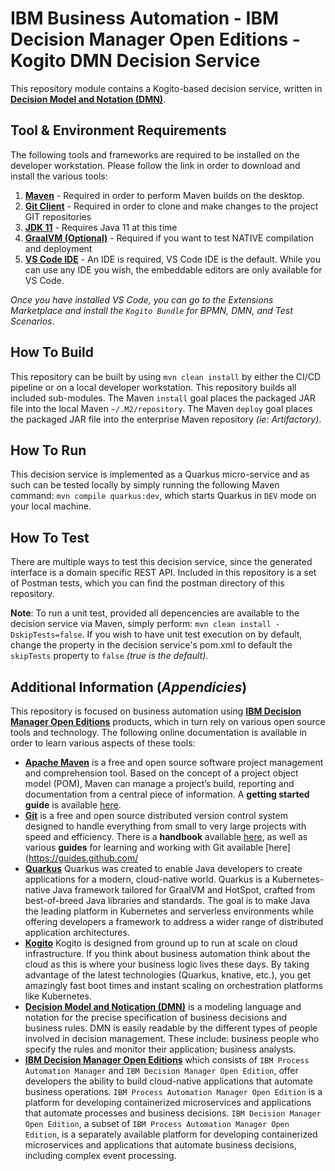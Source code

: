 # IBM Business Automation - IBM Decision Manager Open Editions - Kogito DMN Decision Service

This repository module contains a Kogito-based decision service, written in [**Decision Model and Notation (DMN)**](https://www.omg.org/dmn/).  

## Tool & Environment Requirements

The following tools and frameworks are required to be installed on the developer workstation.  Please follow the link in order to download and install the various tools:

1. [**Maven**](https://maven.apache.org) - Required in order to perform Maven builds on the desktop.  
2. [**Git Client**](https://git-scm.com) - Required in order to clone and make changes to the project GIT repositories
3. [**JDK 11**](https://www.oracle.com/java/technologies/downloads/) - Requires Java 11 at this time
4. [**GraalVM (Optional)**](https://www.graalvm.org//) - Required if you want to test NATIVE compilation and deployment
5. [**VS Code IDE**](https://code.visualstudio.com/download) - An IDE is required, VS Code IDE is the default.  While you can use any IDE you wish, the embeddable editors are only available for VS Code.

*_Once you have installed VS Code, you can go to the Extensions Marketplace and install the `Kogito Bundle` for BPMN, DMN, and Test Scenarios_*.

## How To Build

This repository can be built by using `mvn clean install` by either the CI/CD pipeline or on a local developer workstation.  This repository builds all included sub-modules.  The Maven `install` goal places the packaged JAR file into the local Maven `~/.M2/repository`.  The Maven `deploy` goal places the packaged JAR file into the enterprise Maven repository *(ie: Artifactory)*.  

## How To Run 

This decision service is implemented as a Quarkus micro-service and as such can be tested locally by simply running the following Maven command:  `mvn compile quarkus:dev`, which starts Quarkus in `DEV` mode on your local machine.  

## How To Test

There are multiple ways to test this decision service, since the generated interface is a domain specific REST API.  Included in this repository is a set of Postman tests, which you can find the postman directory of this repository.

**Note**: To run a unit test, provided all depencencies are available to the decision service via Maven, simply perform: `mvn clean install -DskipTests=false`.  If you wish to have unit test execution on by default, change the property in the decision service's pom.xml to default the `skipTests` property to `false` _(true is the default)_.

## Additional Information (*Appendicies*)
This repository is focused on business automation using [**IBM Decision Manager Open Editions**](https://www.ibm.com/docs/en/ibamoe) products, which in turn rely on various open source tools and technology. The following online documentation is available in order to learn various aspects of these tools:

- [**Apache Maven**](https://maven.apache.org/) is a free and open source software project management and comprehension tool. Based on the concept of a project object model (POM), Maven can manage a project’s build, reporting and documentation from a central piece of  information. A **getting started guide** is available [here](http://maven.apache.org/guides/getting-started/).
- [**Git**](https://git-scm.com//) is a free and open source distributed version control system designed to handle everything from small to very large projects with speed and efficiency. There is a **handbook** available [here](https://guides.github.com/introduction/git-handbook/), as well as various **guides** for learning and working with Git available [here](https://guides.github.com/
- [**Quarkus**](https://quarkus.io) Quarkus was created to enable Java developers to create applications for a modern, cloud-native world. Quarkus is a Kubernetes-native Java framework tailored for GraalVM and HotSpot, crafted from best-of-breed Java libraries and standards. The goal is to make Java the leading platform in Kubernetes and serverless environments while offering developers a framework to address a wider range of distributed application architectures.
- [**Kogito**](https://kogito.kie.org) Kogito is designed from ground up to run at scale on cloud infrastructure. If you think about business automation think about the cloud as this is where your business logic lives these days. By taking advantage of the latest technologies (Quarkus, knative, etc.), you get amazingly fast boot times and instant scaling on orchestration platforms like Kubernetes.
- [**Decision Model and Notication (DMN)**](https://www.omg.org/dmn/) is a modeling language and notation for the precise specification of business decisions and business rules. DMN is easily readable by the different types of people involved in decision management. These include: business people who specify the rules and monitor their application; business analysts.
- [**IBM Decision Manager Open Editions**](https://www.ibm.com/docs/en/ibamoe) which consists of `IBM Process Automation Manager` and `IBM Decision Manager Open Edition`, offer developers the ability to build cloud-native applications that automate business operations. `IBM Process Automation Manager Open Edition` is a platform for developing containerized microservices and applications that automate processes and business decisions. `IBM Decision Manager Open Edition`, a subset of `IBM Process Automation Manager Open Edition`, is a separately available platform for developing containerized microservices and applications that automate business decisions, including complex event processing.
